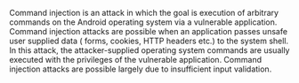 Command injection is an attack in which the goal is execution of arbitrary commands on the Android operating system via
a vulnerable application. Command injection attacks are possible when an application passes unsafe user supplied data (
forms, cookies, HTTP headers etc.) to the system shell. In this attack, the attacker-supplied operating system commands
are usually executed with the privileges of the vulnerable application. Command injection attacks are possible largely
due to insufficient input validation.